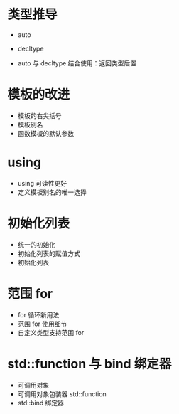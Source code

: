 # 类型推导

- auto

- decltype
- auto 与 decltype 结合使用：返回类型后置

# 模板的改进

- 模板的右尖括号
- 模板别名
- 函数模板的默认参数

# using

- using 可读性更好
- 定义模板别名的唯一选择

# 初始化列表

- 统一的初始化
- 初始化列表的赋值方式
- 初始化列表

# 范围 for

- for 循环新用法
- 范围 for 使用细节
- 自定义类型支持范围 for

# std::function 与 bind 绑定器

- 可调用对象
- 可调用对象包装器 std::function
- std::bind 绑定器

